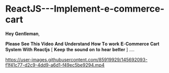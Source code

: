 # ReactJS---Implement-e-commerce-cart

𝐇𝐞𝐲 𝐆𝐞𝐧𝐭𝐥𝐞𝐦𝐚𝐧,

𝐏𝐥𝐞𝐚𝐬𝐞 𝐒𝐞𝐞 𝐓𝐡𝐢𝐬 𝐕𝐢𝐝𝐞𝐨 𝐀𝐧𝐝 𝐔𝐧𝐝𝐞𝐫𝐬𝐭𝐚𝐧𝐝 𝐇𝐨𝐰 𝐓𝐨 𝐰𝐨𝐫𝐤 𝐄-𝐂𝐨𝐦𝐦𝐞𝐫𝐜𝐞 𝐂𝐚𝐫𝐭 𝐒𝐲𝐬𝐭𝐞𝐦 𝐖𝐢𝐭𝐡 𝐑𝐞𝐚𝐜𝐭𝐣𝐬 [ 𝐊𝐞𝐞𝐩 𝐭𝐡𝐞 𝐬𝐨𝐮𝐧𝐝 𝐨𝐧 𝐭𝐨 𝐡𝐞𝐚𝐫 𝐛𝐞𝐭𝐭𝐞𝐫 ] ....


https://user-images.githubusercontent.com/85919929/145692093-f1f41c77-d2c9-4dd9-a6d1-f49ec5be9294.mp4

